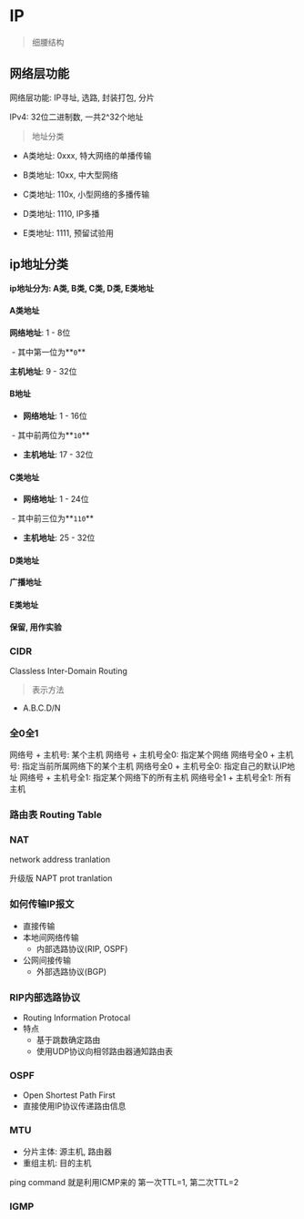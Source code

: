 # IP

> 细腰结构

## 网络层功能

网络层功能: IP寻址, 选路, 封装打包, 分片

IPv4: 32位二进制数, 一共2^32个地址

> 地址分类

- A类地址:
0xxx, 特大网络的单播传输

- B类地址:
10xx, 中大型网络

- C类地址:
110x, 小型网络的多播传输

- D类地址:
1110, IP多播

- E类地址:
1111, 预留试验用

## ip地址分类

**ip地址分为: A类, B类, C类, D类, E类地址**



#### A类地址

**网络地址**: 1 - 8位

​	- 其中第一位为**`0`**

**主机地址**: 9 - 32位



#### B地址

- **网络地址**: 1 - 16位

​	- 其中前两位为**`10`**

- **主机地址**: 17 - 32位

#### C类地址

- **网络地址**: 1 - 24位

​	- 其中前三位为**`110`**

- **主机地址**: 25 - 32位

#### D类地址

**广播地址**



#### E类地址

**保留, 用作实验**

### CIDR

Classless Inter-Domain Routing

> 表示方法

- A.B.C.D/N

### 全0全1

网络号 + 主机号: 某个主机
网络号 + 主机号全0: 指定某个网络
网络号全0 + 主机号: 指定当前所属网络下的某个主机
网络号全0 + 主机号全0: 指定自己的默认IP地址
网络号 + 主机号全1: 指定某个网络下的所有主机
网络号全1 + 主机号全1: 所有主机

### 路由表 Routing Table

### NAT
network address tranlation

升级版 NAPT prot tranlation



### 如何传输IP报文
- 直接传输
- 本地间网络传输
    - 内部选路协议(RIP, OSPF)
- 公网间接传输
    - 外部选路协议(BGP)



### RIP内部选路协议

- Routing Information Protocal
- 特点
    - 基于跳数确定路由
    - 使用UDP协议向相邻路由器通知路由表



### OSPF

- Open Shortest Path First
- 直接使用IP协议传递路由信息



### MTU
- 分片主体: 源主机, 路由器
- 重组主机: 目的主机



ping command 就是利用ICMP来的
第一次TTL=1, 第二次TTL=2



### IGMP